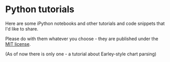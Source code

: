 # Python tutorials

Here are some iPython notebooks and other tutorials and code snippets that I'd like to share.

Please do with them whatever you choose - they are published under the [MIT license](LICENSE). 

(As of now there is only one - a tutorial about Earley-style chart parsing)

